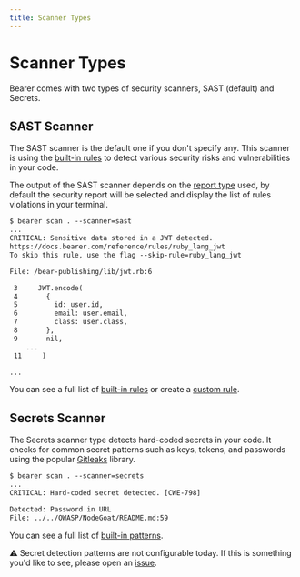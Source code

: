 ```yaml
---
title: Scanner Types
---
```


# Scanner Types

Bearer comes with two types of security scanners, SAST (default) and Secrets. 

## SAST Scanner

The SAST scanner is the default one if you don't specify any.
This scanner is using the [built-in rules](/reference/rules) to detect various security risks and vulnerabilities in your code.

The output of the SAST scanner depends on the [report type](/reference/reports) used, by default the security report will be selected and display the list of rules violations in your terminal.

```txt
$ bearer scan . --scanner=sast
...
CRITICAL: Sensitive data stored in a JWT detected.
https://docs.bearer.com/reference/rules/ruby_lang_jwt
To skip this rule, use the flag --skip-rule=ruby_lang_jwt

File: /bear-publishing/lib/jwt.rb:6

 3     JWT.encode(
 4       {
 5         id: user.id,
 6         email: user.email,
 7         class: user.class,
 8       },
 9       nil,
 	...
 11     )

...
```

You can see a full list of [built-in rules](/reference/rules) or create a [custom rule](/guides/custom-rule/).


## Secrets Scanner

The Secrets scanner type detects hard-coded secrets in your code. It checks for common secret patterns such as keys, tokens, and passwords using the popular [Gitleaks](https://gitleaks.io/) library.

```txt
$ bearer scan . --scanner=secrets
...
CRITICAL: Hard-coded secret detected. [CWE-798]

Detected: Password in URL
File: ../../OWASP/NodeGoat/README.md:59
```

You can see a full list of [built-in patterns](https://github.com/Bearer/bearer/blob/main/pkg/detectors/gitleaks/gitlab_config.toml).

⚠️ Secret detection patterns are not configurable today. If this is something you'd like to see, please open an [issue](https://github.com/Bearer/bearer/issues).


